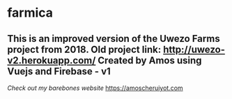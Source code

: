 # farmica
This is an improved version of the Uwezo Farms project from 2018. 
Old project link: http://uwezo-v2.herokuapp.com/
Created by Amos using Vuejs and Firebase - v1
---
*Check out my barebones website* 
https://amoscheruiyot.com
